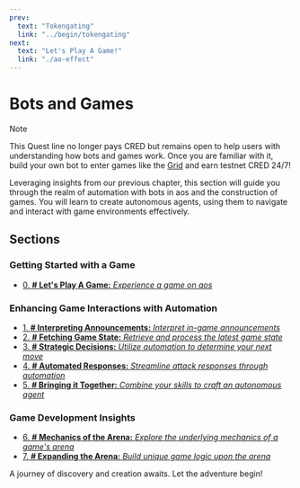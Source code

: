 ```yaml
---
prev:
  text: "Tokengating"
  link: "../begin/tokengating"
next:
  text: "Let's Play A Game!"
  link: "./ao-effect"
---
```


# Bots and Games
> [!NOTE]  
> This Quest line no longer pays CRED but remains open to help users with understanding how bots and games work. Once you are familiar with it, build your own bot to enter games like the [Grid](https://github.com/twilson63/grid) and earn testnet CRED 24/7!

Leveraging insights from our previous chapter, this section will guide you through the realm of automation with bots in aos and the construction of games. You will learn to create autonomous agents, using them to navigate and interact with game environments effectively.

## Sections

### Getting Started with a Game

- [0. **# Let's Play A Game:** _Experience a game on aos_](ao-effect)

### Enhancing Game Interactions with Automation

- [1. **# Interpreting Announcements:** _Interpret in-game announcements_](announcements)
- [2. **# Fetching Game State:** _Retrieve and process the latest game state_](game-state)
- [3. **# Strategic Decisions:** _Utilize automation to determine your next move_](decisions)
- [4. **# Automated Responses:** _Streamline attack responses through automation_](attacking)
- [5. **# Bringing it Together:** _Combine your skills to craft an autonomous agent_](bringing-together)

### Game Development Insights

- [6. **# Mechanics of the Arena:** _Explore the underlying mechanics of a game's arena_](arena-mechanics)
- [7. **# Expanding the Arena:** _Build unique game logic upon the arena_](build-game)

A journey of discovery and creation awaits. Let the adventure begin!
